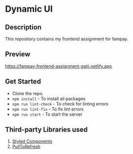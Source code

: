 # Dynamic UI

## Description
This repository contains my frontend assignment for fampay.

## Preview
https://fampay-frontend-assignment-gatij.netlify.app

## Get Started
- Clone the repo.
- `npm install` - To install all packages
- `npm run lint-check` - To check for linting errors
- `npm run lint-fix` - To fix lint errors
- `npm run start` - To start the server

## Third-party Libraries used
1. [Styled Components](https://styled-components.com/)
2. [PullToRefresh](https://www.npmjs.com/package/react-simple-pull-to-refresh)



